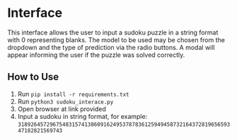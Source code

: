# Interface

This interface allows the user to input a sudoku puzzle in a string format with 0 representing blanks. The model to be used may be chosen from the dropdown and the type of prediction via the radio buttons. A modal will appear informing the user if the puzzle was solved correctly.

## How to Use

1. Run `pip install -r requirements.txt`
2. Run `python3 sudoku_interace.py`
3. Open browser at link provided
4. Input a sudoku in string format, for example: `318926457296754831574138609162495378783612594945873216437281965659347182821569743`